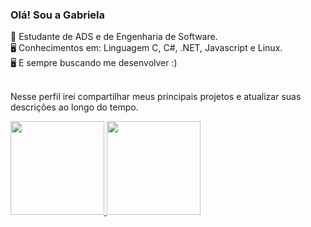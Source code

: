 ### Olá! Sou a Gabriela

📘 Estudante de ADS e de Engenharia de Software. <br>
🖥️ Conhecimentos em: Linguagem C, C#, .NET, Javascript e Linux. <br>
🖥️ E sempre buscando me desenvolver :) <br><br>

Nesse perfil irei compartilhar meus principais projetos e atualizar suas descrições ao longo do tempo. <br>


<div>
  <a href="https://github.com/Gabriela-M-Silva">
  <img height="150cm" src="https://github-readme-stats.vercel.app/api?username=Gabriela-M-Silva&show_icons=true&theme=dracula&include_all_commits=true&count_private=true"/>
  <img height="150cm" src="https://github-readme-stats.vercel.app/api/top-langs/?username=Gabriela-M-Silva&layout=compact&langs_count=16&theme=dracula"/>
</div>
    
##


<!--
**Gabriela-M-Silva/Gabriela-M-Silva** is a ✨ _special_ ✨ repository because its `README.md` (this file) appears on your GitHub profile.

Here are some ideas to get you started:

- 🔭 I’m currently working on ...
- 🌱 I’m currently learning ...
- 👯 I’m looking to collaborate on ...
- 🤔 I’m looking for help with ...
- 💬 Ask me about ...
- 📫 How to reach me: ...
- Estudando linguagem C. ??
- Tenho interesse em aprender mais sobre sistemas operacionais. ???
- ⚡ Fun fact: ...

depois posso colocar os ícones das linguagens.
para deixar os status na mesma linha é só mexer no html e css na altura e largura
-->
